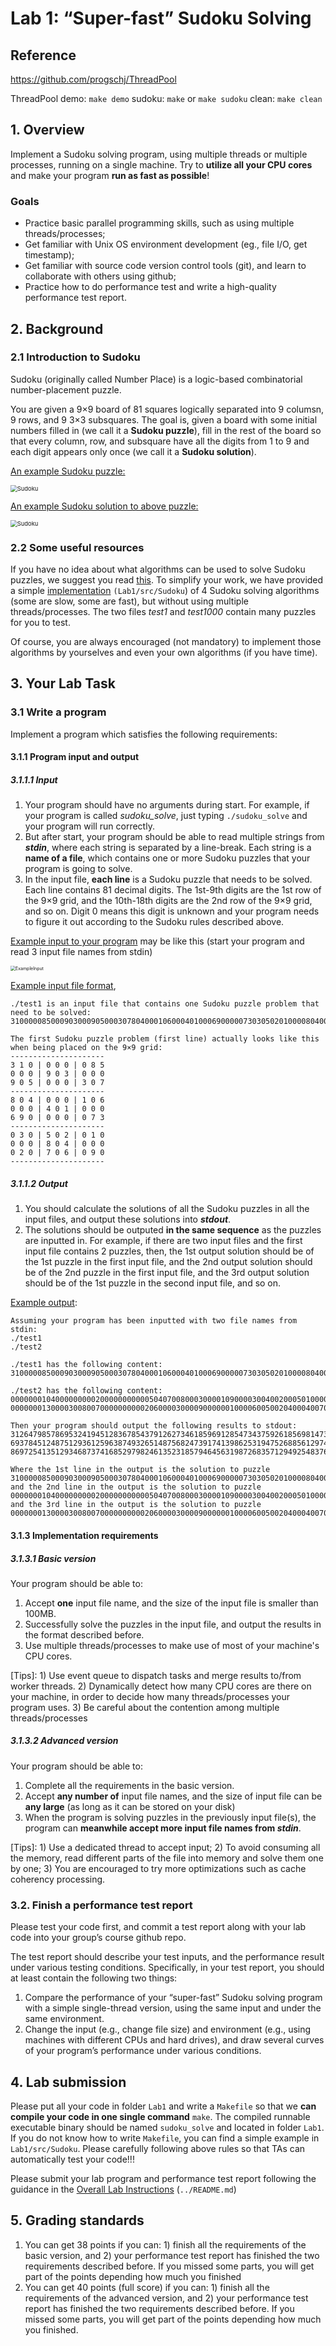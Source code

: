 # Lab 1: “Super-fast” Sudoku Solving

## Reference
https://github.com/progschj/ThreadPool

ThreadPool demo: `make demo`
sudoku: `make` or `make sudoku`
clean: `make clean`

## 1. Overview

Implement a Sudoku solving program, using multiple threads or multiple processes, running on a single machine. Try to **utilize all your CPU cores** and make your program **run as fast as possible**! 

### Goals

* Practice basic parallel programming skills, such as using multiple threads/processes;
* Get familiar with Unix OS environment development (eg., file I/O, get timestamp);
* Get familiar with source code version control tools (git), and learn to collaborate with others using github;
* Practice how to do performance test and write a high-quality performance test report.

## 2. Background

### 2.1 Introduction to Sudoku

Sudoku (originally called Number Place) is a logic-based combinatorial number-placement puzzle. 

You are given a 9×9 board of 81 squares logically separated into 9 columsn, 9 rows, and 9 3×3 subsquares. The goal is, given a board with some initial numbers filled in (we call it a **Sudoku puzzle**), fill in the rest of the board so that every column, row, and subsquare have all the digits from 1 to 9 and each digit appears only once (we call it a **Sudoku solution**).


 <u>An example Sudoku puzzle:</u>

<img src="src/Sudoku_puzzle.png" alt="Sudoku" title="Sudoku puzzle" style="zoom:67%;" />

 <u>An example Sudoku solution to above puzzle:</u>

<img src="src/Sudoku_answer.png" alt="Sudoku" title="Sudoku answer" style="zoom:67%;" />

### 2.2 Some useful resources

If you have no idea about what algorithms can be used to solve Sudoku puzzles, we suggest you read [this](https://rafal.io/posts/solving-sudoku-with-dancing-links.html). To simplify your work, we have provided a simple [implementation](src/Sudoku/) `(Lab1/src/Sudoku`) of 4 Sudoku solving algorithms (some are slow, some are fast), but without using multiple threads/processes. The two files *test1* and *test1000* contain many puzzles for you to test. 

Of course, you are always encouraged (not mandatory) to implement those algorithms by yourselves and even your own algorithms (if you have time).

## 3. Your Lab Task

### 3.1 Write a program 

Implement a program which satisfies the following requirements:

#### 3.1.1 Program input and output

##### **3.1.1.1 Input** 

1. Your program should have no arguments during start. For example, if your program is called *sudoku_solve*,  just typing `./sudoku_solve` and your program will run correctly.
2. But after start, your program should be able to read multiple strings from ***stdin***, where each string is separated by a line-break. Each string is a **name of a file**, which contains one or more Sudoku puzzles that your program is going to solve. 
3. In the input file, **each line** is a Sudoku puzzle that needs to be solved. Each line contains 81 decimal digits. The 1st-9th digits are the 1st row of the 9×9 grid, and the 10th-18th digits are the 2nd row of the 9×9 grid, and so on. Digit 0 means this digit is unknown and your program needs to figure it out according to the Sudoku rules described above.

<u>Example input to your program</u> may be like this (start your program and read 3 input file names from stdin)

<img src="src/ExampleInput.png" alt="ExampleInput" style="zoom:50%;" />

<u>Example input file format</u>, 

```
./test1 is an input file that contains one Sudoku puzzle problem that need to be solved:
310000085000903000905000307804000106000401000690000073030502010000804000020706090

The first Sudoku puzzle problem (first line) actually looks like this when being placed on the 9×9 grid:
---------------------
3 1 0 | 0 0 0 | 0 8 5
0 0 0 | 9 0 3 | 0 0 0
9 0 5 | 0 0 0 | 3 0 7
---------------------
8 0 4 | 0 0 0 | 1 0 6 
0 0 0 | 4 0 1 | 0 0 0 
6 9 0 | 0 0 0 | 0 7 3
---------------------
0 3 0 | 5 0 2 | 0 1 0
0 0 0 | 8 0 4 | 0 0 0
0 2 0 | 7 0 6 | 0 9 0
---------------------
```
##### 3.1.1.2 Output

1. You should calculate the solutions of all the Sudoku puzzles in all the input files, and output these solutions into ***stdout***.
2. The solutions should be outputed **in the same sequence** as the puzzles are inputted in. For example, if  there are two input files and the first input file contains 2 puzzles, then, the 1st output solution should be of the 1st puzzle in the first input file, and the 2nd output solution should be of the 2nd puzzle in the first input file, and the 3rd output solution should be of the 1st puzzle in the second input file, and so on.

<u>Example output</u>:

```
Assuming your program has been inputted with two file names from stdin: 
./test1
./test2

./test1 has the following content:
310000085000903000905000307804000106000401000690000073030502010000804000020706090

./test2 has the following content:
000000010400000000020000000000050407008000300001090000300400200050100000000806000
000000013000030080070000000000206000030000900000010000600500204000400700100000000

Then your program should output the following results to stdout:
312647985786953241945128367854379126273461859691285473437592618569814732128736594
693784512487512936125963874932651487568247391741398625319475268856129743274836159
869725413512934687374168529798246135231857946456319872683571294925483761147692358

Where the 1st line in the output is the solution to puzzle
310000085000903000905000307804000106000401000690000073030502010000804000020706090
and the 2nd line in the output is the solution to puzzle
000000010400000000020000000000050407008000300001090000300400200050100000000806000
and the 3rd line in the output is the solution to puzzle
000000013000030080070000000000206000030000900000010000600500204000400700100000000
```
#### 3.1.3 Implementation requirements 

##### 3.1.3.1 Basic version

Your program should be able to: 

1. Accept **one** input file name, and the size of the input file is smaller than 100MB. 
2. Successfully solve the puzzles in the input file, and output the results in the format described before.
3. Use multiple threads/processes to make use of most of your machine's CPU cores.

\[Tips\]: 1) Use event queue to dispatch tasks and merge results to/from worker threads. 2) Dynamically detect how many CPU cores are there on your machine, in order to decide how many threads/processes your program uses. 3) Be careful about the contention among multiple threads/processes

##### 3.1.3.2 Advanced version

Your program should be able to: 

1. Complete all the requirements in the basic version.
2. Accept **any number of** input file names, and the size of input file can be **any large** (as long as it can be stored on your disk)
3. When the program is solving puzzles in the previously input file(s), the program can **meanwhile accept more input file names from *stdin***.

\[Tips\]: 1) Use a dedicated thread to accept input; 2) To avoid consuming all the memory, read different parts of the file into memory and solve them one by one; 3) You are encouraged to try more optimizations such as cache coherency processing.

### 3.2. Finish a performance test report

Please test your code first, and commit a test report along with your lab code into your group’s course github repo. 

The test report should describe your test inputs, and the performance result under various testing conditions. Specifically, in your test report, you should at least contain the following two things:

1. Compare the performance of your “super-fast” Sudoku solving program with a simple single-thread version, using the same input and under the same environment.
2. Change the input (e.g., change file size) and environment (e.g., using machines with different CPUs and hard drives), and draw several curves of your program’s performance under various conditions.

## 4. Lab submission

Please put all your code in folder `Lab1` and write a `Makefile` so that we **can compile your code in one single command** `make`. The compiled runnable executable binary should be named `sudoku_solve` and located in folder `Lab1`. If you do not know how to write `Makefile`, you can find a simple example in `Lab1/src/Sudoku`. Please carefully following above rules so that TAs can automatically test your code!!!

Please submit your lab program and performance test report following the guidance in the [Overall Lab Instructions](../README.md) (`../README.md`)

## 5. Grading standards

1. You can get 38 points if you can: 1) finish all the requirements of the basic version, and 2) your performance test report has finished the two requirements described before. If you missed some parts, you will get part of the points depending how much you finished
2. You can get 40 points (full score) if you can: 1) finish all the requirements of the advanced version, and 2) your performance test report has finished the two requirements described before. If you missed some parts, you will get part of the points depending how much you finished.

